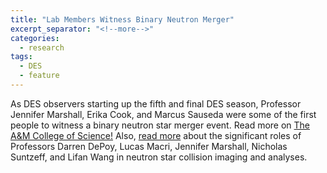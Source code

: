 ```yaml
---
title: "Lab Members Witness Binary Neutron Merger"
excerpt_separator: "<!--more-->"
categories:
  - research
tags:
  - DES
  - feature
---
```

As DES observers starting up the fifth and final DES season, Professor Jennifer Marshall, Erika Cook, and Marcus Sauseda were some of the first people to witness a binary neutron star merger event. Read more on [The A&M College of Science!](http://www.science.tamu.edu/news/story.php?story_ID=1868#.WgsQcFtSxhF) Also, [read more](http://www.science.tamu.edu/news/story.php?story_ID=1870#.WgsaBFtSxhG) about the significant roles of Professors Darren DePoy, Lucas Macri, Jennifer Marshall, Nicholas Suntzeff, and Lifan Wang in neutron star collision imaging and analyses.